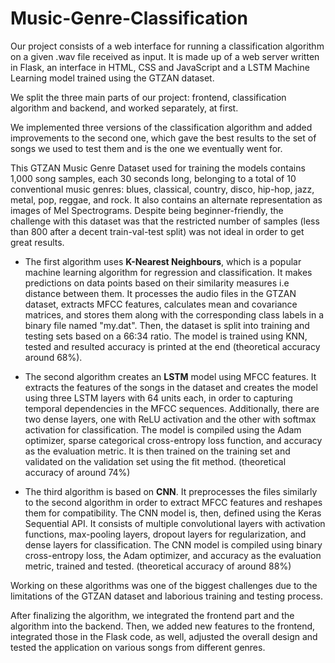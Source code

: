 # Music-Genre-Classification

Our project consists of a web interface for running a classification algorithm on a given .wav file received as input.
It is made up of a web server written in Flask, an interface in HTML, CSS and JavaScript and a LSTM Machine Learning model trained using the GTZAN dataset.

We split the three main parts of our project: frontend, classification algorithm and backend, and worked separately, at first. 

We implemented three versions of the classification algorithm and added improvements to the second one, which gave the best results to the set of songs we used to test them and is the one we eventually went for.

This GTZAN Music Genre Dataset used for training the models contains 1,000 song samples, each 30 seconds long, belonging to a total of 10 conventional music genres: blues, classical, country, disco, hip-hop, jazz, metal, pop, reggae, and rock. It also contains an alternate representation as images of Mel Spectrograms. Despite being beginner-friendly, the challenge with this dataset was that the restricted number of samples (less than 800 after a decent train-val-test split) was not ideal in order to get great results.

   * The first algorithm uses **K-Nearest Neighbours**, which is a popular machine learning algorithm for regression and classification. It makes predictions on data points based on their similarity measures i.e distance between them. It processes the audio files in the GTZAN dataset, extracts MFCC features, calculates mean and covariance matrices, and stores them along with the corresponding class labels in a binary file named "my.dat". Then, the dataset is split into training and testing sets based on a 66:34 ratio. The model is trained using KNN, tested and resulted accuracy is printed at the end (theoretical accuracy around 68%).

   * The second algorithm creates an **LSTM** model using MFCC features. It extracts the features of the songs in the dataset and creates the model using three LSTM layers with 64 units each, in order to capturing temporal dependencies in the MFCC sequences. Additionally, there are two dense layers, one with ReLU activation and the other with softmax activation for classification. The model is compiled using the Adam optimizer, sparse categorical cross-entropy loss function, and accuracy as the evaluation metric. It is then trained on the training set and validated on the validation set using the fit method. (theoretical accuracy of around 74%)

   * The third algorithm is based on **CNN**. It preprocesses the files similarly to the second algorithm in order to extract MFCC features and reshapes them for compatibility. The CNN model is, then, defined using the Keras Sequential API. It consists of multiple convolutional layers with activation functions, max-pooling layers, dropout layers for regularization, and dense layers for classification. The CNN model is compiled using binary cross-entropy loss, the Adam optimizer, and accuracy as the evaluation metric, trained and tested. (theoretical accuracy of around 88%)

Working on these algorithms was one of the biggest challenges due to the limitations of the GTZAN dataset and laborious training and testing process. 

After finalizing the algorithm, we integrated the frontend part and the algorithm into the backend. Then, we added new features to the frontend, integrated those in the Flask code, as well, adjusted the overall design and tested the application on various songs from different genres.
